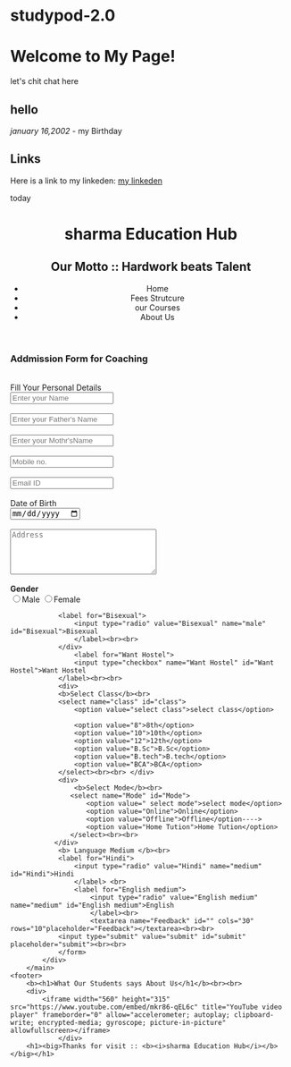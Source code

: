 # studypod-2.0
<!DOCTYPE html>
<html>

<head>
<title>my first html page</title>
</head>

<body>

<h1>Welcome to My Page!</h1>
<p>let's chit chat here</p>

<h2>hello</h2>
<p><i>january 16,2002</i> - my Birthday</p>

<h2>Links</h2>
<p>Here is a link to my linkeden: <a href="https://www.linkedin.com/in/gaurav-sharma-a4583b1ba/">my linkeden</a></p>

</body>
</html>

today

<!DOCTYPE html>
<html lang="en">
<head>
    <meta charset="UTF-8">
    <meta http-equiv="X-UA-Compatible" content="IE=edge">
    <meta name="viewport" content="width=device-width, initial-scale=1.0">
    <title>sharma Education Hub</title>
    
</head>
<body>
    <header>
        <h1><b>sharma Education Hub</b></h1>
        <h2>Our Motto :: Hardwork beats Talent </h2>
        <div>
            <nav>
                <ul type="disc"> 
                    <li> Home</li>
                    <li >Fees Strutcure</li>
                    <li >our Courses</li>
                    <li>About Us </li>
                </ul>
            </nav>
        </div>
    </header>
    <main>
            <b><h3>Addmission Form for Coaching</h3></b><br>
            <span>Fill Your Personal Details </span>
            <div>
                <form action="form.php">
                    <input type="text" placeholder="Enter your Name" id="name"><br> <br>
                    <input type="text" placeholder="Enter your Father's Name" id="Fname"><br> <br>
                    <input type="text" placeholder="Enter your Mothr'sName" id="Mname"><br> <br>
                    <input type="text" placeholder="Mobile no." id="mobile"> <br> <br>
                    <input type="email" placeholder="Email ID" id="email"> <br> <br>
                    Date of Birth <br>
                    <input type="date"  id="date"> <br> <br>
                    <textarea name="Addrss" id="address" cols="30" rows="5" placeholder="Address"></textarea><br><br>
                    <b>Gender</b> <br>
                    <label for="male">
                    <input type="radio" value="male" name="male" id="male">Male 
                    </label>
                    <label for="female">
                    <input type="radio" value="female" name="male" id="female">Female
                </label>
                                
                <label for="Bisexual">
                    <input type="radio" value="Bisexual" name="male" id="Bisexual">Bisexual 
                    </label><br><br>
                </div>
                    <label for="Want Hostel">
                    <input type="checkbox" name="Want Hostel" id="Want Hostel">Want Hostel
                </label><br><br>
                <div>
                <b>Select Class</b><br>
                <select name="class" id="class"> 
                    <option value="select class">select class</option>
 
                    <option value="8">8th</option>
                    <option value="10">10th</option>
                    <option value="12">12th</option>
                    <option value="B.Sc">B.Sc</option>
                    <option value="B.tech">B.tech</option>
                    <option value="BCA">BCA</option>
                </select><br><br> </div>
                <div>
                    <b>Select Mode</b><br>
                   <select name="Mode" id="Mode"> 
                       <option value=" select mode">select mode</option>
                       <option value="Online">Online</option>
                       <option value="Offline">Offline</option---->
                       <option value="Home Tution">Home Tution</option>
                   </select><br><br>
               </div>
                <b> Language Medium </b><br>
                <label for="Hindi">
                    <input type="radio" value="Hindi" name="medium" id="Hindi">Hindi
                    </label> <br>
                    <label for="English medium">
                        <input type="radio" value="English medium" name="medium" id="English medium">English
                        </label><br>
                        <textarea name="Feedback" id="" cols="30" rows="10"placeholder="Feedback"></textarea><br><br>
                <input type="submit" value="submit" id="submit" placeholder="submit"><br><br>
                </form>
            </div>
        </main>
    <footer>                
        <b><h1>What Our Students says About Us</h1</b><br><br>
        <div>
            <iframe width="560" height="315" src="https://www.youtube.com/embed/mkr86-qEL6c" title="YouTube video player" frameborder="0" allow="accelerometer; autoplay; clipboard-write; encrypted-media; gyroscope; picture-in-picture" allowfullscreen></iframe>
                </div>    
        <h1><big>Thanks for visit :: <b><i>sharma Education Hub</i></b></big></h1>
</footer>
    
</body>
</html>
